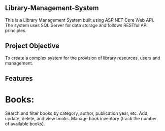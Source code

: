 ## Library-Management-System
This is a Library Management System built using ASP.NET Core Web API. The system uses SQL Server for data storage and follows RESTful API principles. 

## Project Objective
To create a complex system for the provision of library resources, users and management.

## Features
# Books:
Search and filter books by category, author, publication year, etc.
Add, update, delete, and view books.
Manage book inventory (track the number of available books).

